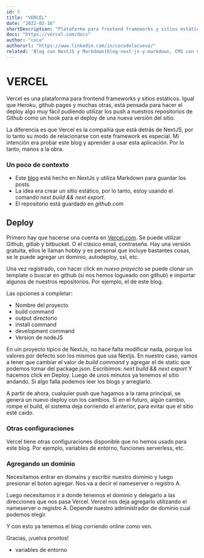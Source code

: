 ```yaml
---
id: 5
title: "VERCEL"
date: "2022-02-16"
shortDescription: "Plataforma para frontend frameworks y sitios estáticos. Igual que Heroku, github pages y muchas otras, está pensada para hacer el deploy algo muy fácil"
docs: "https://vercel.com/docs"
author: "coco"
authorurl: "https://www.linkedin.com/in/cocodelacueva/"
related: 'Blog con NextJS y Markdown|blog-next-js-y-markdown, CMS con Contentful|cms-con-contentful, CMS con Strapi|cms-con-strapi'
---
```


# VERCEL

Vercel es una plataforma para frontend frameworks y sitios estáticos. Igual que Heroku, github pages y muchas otras, está pensada para hacer el deploy algo muy fácil pudiendo utilizar los push a nuestros repositorios de Github como un hook para el deploy de una nueva versión del sitio.

La diferencia es que Vercel es la compañía que está detrás de NextJS, por lo tanto su modo de relacionarse con este framework es especial. Mi intención era probar este blog y aprender a usar esta aplicación. Por lo tanto, manos a la obra.

### Un poco de contexto

* Este [blog](https://profundar.vercel.app/p/blog-next-js-y-markdown/) está hecho en NextJs y utiliza Markdown para guardar los posts.
* La idea era crear un sitio estático, por lo tanto, estoy usando el comando *next build && next export*.
* El repositorio está guardado en *github.com*

## Deploy

Primero hay que hacerse una cuenta en [Vercel.com](https://vercel.com/signup).
Se puede utilizar Github, gitlab y bitbucket. O el clásico email, contraseña.
Hay una versión gratuita, ellos le llaman hobby y es personal que incluye bastantes cosas, se le puede agregar un dominio, autodeploy, ssl, etc.

Una vez registrado, con hacer click en *nuevo proyecto* se puede clonar un template o buscar en github (si nos hemos logueado con github) e importar algunos de nuestros repositorios. Por ejemplo, el de este blog.

Las opciones a completar:
* Nombre del proyecto
* build command
* output directorio
* install command
* development command
* Version de nodeJS

En uin proyecto típico de NextJs, no hace falta modificar nada, porque los valores por defecto son los mismos que usa Nextjs. En nuestro caso, vamos a tener que cambiar el valor de *build command* y agregar el de static que podemos tomar del package.json. Escribimos: *next build && next export*
Y hacemos click en Deploy. Luego de unos minutos ya tenemos el sitio andando. Si algo falla podemos leer los blogs y arreglarlo.

A partir de ahora, cualquier push que hagamos a la rama principal, se genera un nuevo deploy con los cambios. Si en el futuro, algún cambio, rompe el build, el sistema deja corriendo el anterior, para evitar que el sitio esté caido.

### Otras configuraciones

Vercel tiene otras configuraciones disponible que no hemos usado para este blog. Por ejemplo, variables de entorno, funciones serverless, etc.

### Agregando un dominio

Necesitamos entrar en domains y escribir nuestro dominio y luego presionar el boton agregar. Nos va a decir el nameserver o registro A.

Luego necesitamos ir a donde tenemos el dominio y delegarlo a las direcciones que nos pasa Vercel. Vercel nos deja agregarlo utilizando el nameserver o registro A. Depende nuestro administrador de dominio cual podemos elegir.

Y con esto ya tenemos el blog corriendo online como ven.

Gracias, ¡vuelva prontos!

* variables de entorno

